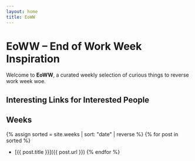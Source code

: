 ```yaml
---
layout: home
title: EoWW
---
```


# EoWW – End of Work Week Inspiration

Welcome to **EoWW**, a curated weekly selection of curious things to reverse work week woe.

## Interesting Links for Interested People

## Weeks

{% assign sorted = site.weeks | sort: "date" | reverse %}
{% for post in sorted %}
- [{{ post.title }}]({{ post.url }})
{% endfor %}
